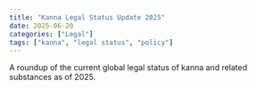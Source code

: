 ```yaml
---
title: "Kanna Legal Status Update 2025"
date: 2025-06-20
categories: ["Legal"]
tags: ["kanna", "legal status", "policy"]
---
```


A roundup of the current global legal status of kanna and related substances as of 2025.

